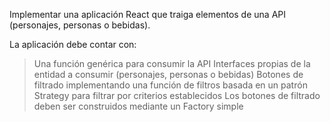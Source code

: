 Implementar una aplicación React que traiga elementos de una API (personajes, personas o bebidas). 

La aplicación debe contar con:

> Una función genérica para consumir la API
> Interfaces propias de la entidad a consumir (personajes, personas o bebidas)
> Botones de filtrado implementando una función de filtros basada en un patrón Strategy para filtrar por criterios establecidos 
> Los botones de filtrado deben ser construidos mediante un Factory simple

